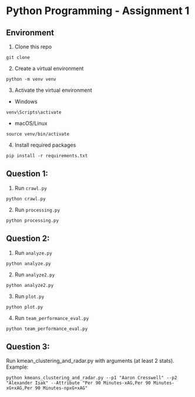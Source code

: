 # Python Programming - Assignment 1

## Environment
1. Clone this repo
```
git clone
```
2. Create a virtual environment
```
python -m venv venv
```
3. Activate the virtual environment
- Windows
```
venv\Scripts\activate
```
- macOS/Linux
```
source venv/bin/activate
```
4. Install required packages
```
pip install -r requirements.txt
```

## Question 1:
1. Run `crawl.py`
```
python crawl.py
```
2. Run `processing.py`

```
python processing.py
```

## Question 2:
1. Run `analyze.py`

```
python analyze.py
```
2. Run `analyze2.py`

```
python analyze2.py
```
3. Run `plot.py`

```
python plot.py
```
4. Run `team_performance_eval.py`

```
python team_performance_eval.py
```


## Question 3:
Run kmean_clustering_and_radar.py with arguments (at least 2 stats). Example:

```
python kmeans_clustering_and_radar.py --p1 "Aaron Cresswell" --p2 
"Alexander Isak" --Attribute "Per 90 Minutes-xAG,Per 90 Minutes-xG+xAG,Per 90 Minutes-npxG+xAG"
```